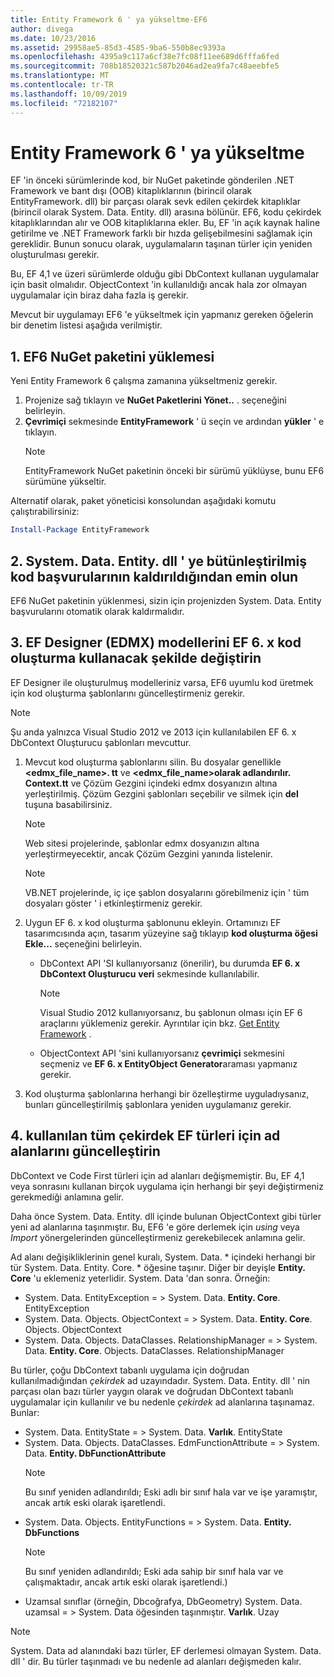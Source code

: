 ```yaml
---
title: Entity Framework 6 ' ya yükseltme-EF6
author: divega
ms.date: 10/23/2016
ms.assetid: 29958ae5-85d3-4585-9ba6-550b8ec9393a
ms.openlocfilehash: 4395a9c117a6cf38e7fc08f11ee689d6fffa6fed
ms.sourcegitcommit: 708b18520321c587b2046ad2ea9fa7c48aeebfe5
ms.translationtype: MT
ms.contentlocale: tr-TR
ms.lasthandoff: 10/09/2019
ms.locfileid: "72182107"
---
```

# <a name="upgrading-to-entity-framework-6"></a>Entity Framework 6 ' ya yükseltme

EF 'in önceki sürümlerinde kod, bir NuGet paketinde gönderilen .NET Framework ve bant dışı (OOB) kitaplıklarının (birincil olarak EntityFramework. dll) bir parçası olarak sevk edilen çekirdek kitaplıklar (birincil olarak System. Data. Entity. dll) arasına bölünür. EF6, kodu çekirdek kitaplıklarından alır ve OOB kitaplıklarına ekler. Bu, EF 'in açık kaynak haline getirilme ve .NET Framework farklı bir hızda gelişebilmesini sağlamak için gereklidir. Bunun sonucu olarak, uygulamaların taşınan türler için yeniden oluşturulması gerekir.

Bu, EF 4,1 ve üzeri sürümlerde olduğu gibi DbContext kullanan uygulamalar için basit olmalıdır. ObjectContext 'in kullanıldığı ancak hala zor olmayan uygulamalar için biraz daha fazla iş gerekir.

Mevcut bir uygulamayı EF6 'e yükseltmek için yapmanız gereken öğelerin bir denetim listesi aşağıda verilmiştir.

## <a name="1-install-the-ef6-nuget-package"></a>1. EF6 NuGet paketini yüklemesi

Yeni Entity Framework 6 çalışma zamanına yükseltmeniz gerekir.

1. Projenize sağ tıklayın ve **NuGet Paketlerini Yönet..** . seçeneğini belirleyin.  
2. **Çevrimiçi** sekmesinde **EntityFramework** ' ü seçin ve ardından **yükler** ' e tıklayın.  
   > [!NOTE]
   > EntityFramework NuGet paketinin önceki bir sürümü yüklüyse, bunu EF6 sürümüne yükseltir.

Alternatif olarak, paket yöneticisi konsolundan aşağıdaki komutu çalıştırabilirsiniz:

``` powershell
Install-Package EntityFramework
```

## <a name="2-ensure-that-assembly-references-to-systemdataentitydll-are-removed"></a>2. System. Data. Entity. dll ' ye bütünleştirilmiş kod başvurularının kaldırıldığından emin olun

EF6 NuGet paketinin yüklenmesi, sizin için projenizden System. Data. Entity başvurularını otomatik olarak kaldırmalıdır.

## <a name="3-swap-any-ef-designer-edmx-models-to-use-ef-6x-code-generation"></a>3. EF Designer (EDMX) modellerini EF 6. x kod oluşturma kullanacak şekilde değiştirin

EF Designer ile oluşturulmuş modelleriniz varsa, EF6 uyumlu kod üretmek için kod oluşturma şablonlarını güncelleştirmeniz gerekir.

> [!NOTE]
> Şu anda yalnızca Visual Studio 2012 ve 2013 için kullanılabilen EF 6. x DbContext Oluşturucu şablonları mevcuttur.

1. Mevcut kod oluşturma şablonlarını silin. Bu dosyalar genellikle **\<edmx_file_name\>. tt** ve **\<edmx_file_name\>olarak adlandırılır. Context.tt** ve Çözüm Gezgini içindeki edmx dosyanızın altına yerleştirilmiş. Çözüm Gezgini şablonları seçebilir ve silmek için **del** tuşuna basabilirsiniz.  
   > [!NOTE]
   > Web sitesi projelerinde, şablonlar edmx dosyanızın altına yerleştirmeyecektir, ancak Çözüm Gezgini yanında listelenir.  

   > [!NOTE]
   > VB.NET projelerinde, iç içe şablon dosyalarını görebilmeniz için ' tüm dosyaları göster ' i etkinleştirmeniz gerekir.
2. Uygun EF 6. x kod oluşturma şablonunu ekleyin. Ortamınızı EF tasarımcısında açın, tasarım yüzeyine sağ tıklayıp **kod oluşturma öğesi Ekle...** seçeneğini belirleyin.
    - DbContext API 'SI kullanıyorsanız (önerilir), bu durumda **EF 6. x DbContext Oluşturucu** **veri** sekmesinde kullanılabilir.  
      > [!NOTE]
      > Visual Studio 2012 kullanıyorsanız, bu şablonun olması için EF 6 araçlarını yüklemeniz gerekir. Ayrıntılar için bkz. [Get Entity Framework](~/ef6/fundamentals/install.md) .  

    - ObjectContext API 'sini kullanıyorsanız **çevrimiçi** sekmesini seçmeniz ve **EF 6. x EntityObject Generator**araması yapmanız gerekir.  
3. Kod oluşturma şablonlarına herhangi bir özelleştirme uyguladıysanız, bunları güncelleştirilmiş şablonlara yeniden uygulamanız gerekir.

## <a name="4-update-namespaces-for-any-core-ef-types-being-used"></a>4. kullanılan tüm çekirdek EF türleri için ad alanlarını güncelleştirin

DbContext ve Code First türleri için ad alanları değişmemiştir. Bu, EF 4,1 veya sonrasını kullanan birçok uygulama için herhangi bir şeyi değiştirmeniz gerekmediği anlamına gelir.

Daha önce System. Data. Entity. dll içinde bulunan ObjectContext gibi türler yeni ad alanlarına taşınmıştır. Bu, EF6 'e göre derlemek için *using* veya *Import* yönergelerinden güncelleştirmeniz gerekebilecek anlamına gelir.

Ad alanı değişikliklerinin genel kuralı, System. Data. * içindeki herhangi bir tür System. Data. Entity. Core. * öğesine taşınır. Diğer bir deyişle **Entity. Core** 'u eklemeniz yeterlidir. System. Data 'dan sonra. Örneğin:

- System. Data. EntityException = > System. Data. **Entity. Core**. EntityException  
- System. Data. Objects. ObjectContext = > System. Data. **Entity. Core**. Objects. ObjectContext  
- System. Data. Objects. DataClasses. RelationshipManager = > System. Data. **Entity. Core**. Objects. DataClasses. RelationshipManager  

Bu türler, çoğu DbContext tabanlı uygulama için doğrudan kullanılmadığından *çekirdek* ad uzayındadır. System. Data. Entity. dll ' nin parçası olan bazı türler yaygın olarak ve doğrudan DbContext tabanlı uygulamalar için kullanılır ve bu nedenle *çekirdek* ad alanlarına taşınamaz. Bunlar:

- System. Data. EntityState = > System. Data. **Varlık**. EntityState  
- System. Data. Objects. DataClasses. EdmFunctionAttribute = > System. Data. **Entity. DbFunctionAttribute**  
  > [!NOTE]
  > Bu sınıf yeniden adlandırıldı; Eski adlı bir sınıf hala var ve işe yaramıştır, ancak artık eski olarak işaretlendi.  
- System. Data. Objects. EntityFunctions = > System. Data. **Entity. DbFunctions**  
  > [!NOTE]
  > Bu sınıf yeniden adlandırıldı; Eski ada sahip bir sınıf hala var ve çalışmaktadır, ancak artık eski olarak işaretlendi.)  
- Uzamsal sınıflar (örneğin, Dbcoğrafya, DbGeometry) System. Data. uzamsal = > System. Data öğesinden taşınmıştır. **Varlık**. Uzay

> [!NOTE]
> System. Data ad alanındaki bazı türler, EF derlemesi olmayan System. Data. dll ' dir. Bu türler taşınmadı ve bu nedenle ad alanları değişmeden kalır.
